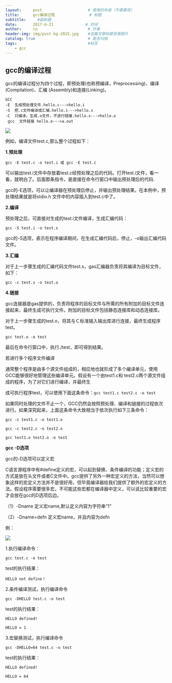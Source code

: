 ```yaml
---
layout:     post                    # 使用的布局（不需要改）
title:      gcc编译过程               # 标题 
subtitle:     #副标题
date:       2017-6-21              # 时间
author:     co                      # 作者
header-img: img/post-bg-2015.jpg    #这篇文章标题背景图片
catalog: true                       # 是否归档
tags:                               #标签
    - gcc
---
```


## gcc的编译过程 
gcc的编译过程分为四个过程，即预处理(也称预编译，Preprocessing)、编译(Compilation)、汇编 (Assembly)和连接(Linking)。
```
GCC
-E  生成预处理文件.hello.c--->hello.i
-S  把.c文件编译成汇编.hello.i--->hello.s
-C  只编译，生成.o文件，不进行链接.hello.s--->hello.o
 gcc  文件链接 hello.o--->a.out
```
![](https://gitee.com/whatplane/resource/raw/master/img/1250956.png)


例如，编译文件test.c,那么整个过程如下：

**1.预处理**

`gcc -E test.c -o test.i 或 gcc -E test.c`

可以输出test.i文件中存放着test.c经预处理之后的代码。打开test.i文件，看一看，就明白了。后面那条指令，是直接在命令行窗口中输出预处理后的代码.

gcc的-E选项，可以让编译器在预处理后停止，并输出预处理结果。在本例中，预处理结果就是将stdio.h 文件中的内容插入到test.c中了。

**2.编译**

预处理之后，可直接对生成的test.i文件编译，生成汇编代码：

`gcc -S test.i -o test.s`

gcc的-S选项，表示在程序编译期间，在生成汇编代码后，停止，-o输出汇编代码文件。

**3.汇编**

对于上一步骤生成的汇编代码文件test.s，gas汇编器负责将其编译为目标文件，如下：

`gcc -c test.s -o test.o`

**4.链接**

gcc连接器是gas提供的，负责将程序的目标文件与所需的所有附加的目标文件连接起来，最终生成可执行文件。附加的目标文件包括静态连接库和动态连接库。

对于上一步骤生成的test.o，将其与Ｃ标准输入输出库进行连接，最终生成程序test。

`gcc test.o -o test`

最后在命令行窗口中，执行./test，即可得到结果。

 

若进行多个程序文件编译

通常整个程序是由多个源文件组成的，相应地也就形成了多个编译单元，使用GCC能够很好地管理这些编译单元。假设有一个由test1.c和 test2.c两个源文件组成的程序，为了对它们进行编译，并最终生

成可执行程序test，可以使用下面这条命令：`gcc test1.c test2.c -o test`

如果同时处理的文件不止一个，GCC仍然会按照预处理、编译和链接的过程依次进行。如果深究起来，上面这条命令大致相当于依次执行如下三条命令：
```
gcc -c test1.c -o test1.o

gcc -c test2.c -o test2.o

gcc test1.o test2.o -o test
```
 

**gcc -D选项**

gcc的-D选项可以定义宏

C语言源程序中有#define定义的宏，可以起到替换、条件编译的功能；定义宏的方式是放在头文件或者C文件中。gcc提供了另外一种宏定义的方法，当然可以想象这样的宏定义方法并不是很好用，但毕竟编译器给我们提供了额外的宏定义的方法。假设程序需要很多宏，不可能这些宏都在编译器中定义，可以说比较重要的宏才会放在gcc的D选项后边。

（1）-Dname 定义宏name,默认定义内容为字符串“1”

（2）-Dname=defn 定义宏name，并且内容为defn

例：

![](https://gitee.com/whatplane/resource/raw/master/img/27593310-91ef-4cab-b81f-7eac72a05e9c.png)

1.执行编译命令：

`gcc test.c -o test`

test的执行结果：

```
HELLO not define！
```
2.条件编译测试，执行编译命令

`gcc -DHELLO test.c -o test`

test的执行结果：

```
HELLO defined!

HELLO = 1
```

3.宏替换测试，执行编译命令

`gcc -DHELLO=64 test.c -o test`

test的执行结果：
```
HELLO defined!

HELLO = 64
```

